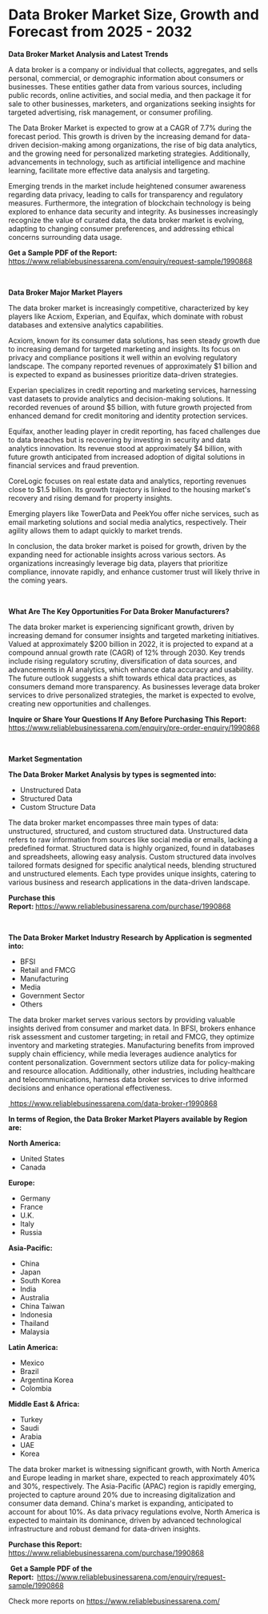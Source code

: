 <p><h1>Data Broker Market Size, Growth and Forecast from 2025 - 2032</h1></p><p><strong>Data Broker Market Analysis and Latest Trends</strong></p>
<p><p>A data broker is a company or individual that collects, aggregates, and sells personal, commercial, or demographic information about consumers or businesses. These entities gather data from various sources, including public records, online activities, and social media, and then package it for sale to other businesses, marketers, and organizations seeking insights for targeted advertising, risk management, or consumer profiling.</p><p>The Data Broker Market is expected to grow at a CAGR of 7.7% during the forecast period. This growth is driven by the increasing demand for data-driven decision-making among organizations, the rise of big data analytics, and the growing need for personalized marketing strategies. Additionally, advancements in technology, such as artificial intelligence and machine learning, facilitate more effective data analysis and targeting.</p><p>Emerging trends in the market include heightened consumer awareness regarding data privacy, leading to calls for transparency and regulatory measures. Furthermore, the integration of blockchain technology is being explored to enhance data security and integrity. As businesses increasingly recognize the value of curated data, the data broker market is evolving, adapting to changing consumer preferences, and addressing ethical concerns surrounding data usage.</p></p>
<p><strong>Get a Sample PDF of the Report:&nbsp;</strong> <a href="https://www.reliablebusinessarena.com/enquiry/request-sample/1990868?utm_campaign=3121&utm_medium=2&utm_source=Github&utm_content=ia&utm_term=09032025&utm_id=data-broker">https://www.reliablebusinessarena.com/enquiry/request-sample/1990868</a></p>
<p>&nbsp;</p>
<p><strong>Data Broker Major Market Players</strong></p>
<p><p>The data broker market is increasingly competitive, characterized by key players like Acxiom, Experian, and Equifax, which dominate with robust databases and extensive analytics capabilities. </p><p>Acxiom, known for its consumer data solutions, has seen steady growth due to increasing demand for targeted marketing and insights. Its focus on privacy and compliance positions it well within an evolving regulatory landscape. The company reported revenues of approximately $1 billion and is expected to expand as businesses prioritize data-driven strategies.</p><p>Experian specializes in credit reporting and marketing services, harnessing vast datasets to provide analytics and decision-making solutions. It recorded revenues of around $5 billion, with future growth projected from enhanced demand for credit monitoring and identity protection services.</p><p>Equifax, another leading player in credit reporting, has faced challenges due to data breaches but is recovering by investing in security and data analytics innovation. Its revenue stood at approximately $4 billion, with future growth anticipated from increased adoption of digital solutions in financial services and fraud prevention.</p><p>CoreLogic focuses on real estate data and analytics, reporting revenues close to $1.5 billion. Its growth trajectory is linked to the housing market's recovery and rising demand for property insights.</p><p>Emerging players like TowerData and PeekYou offer niche services, such as email marketing solutions and social media analytics, respectively. Their agility allows them to adapt quickly to market trends.</p><p>In conclusion, the data broker market is poised for growth, driven by the expanding need for actionable insights across various sectors. As organizations increasingly leverage big data, players that prioritize compliance, innovate rapidly, and enhance customer trust will likely thrive in the coming years.</p></p>
<p>&nbsp;</p>
<p><strong>What Are The Key Opportunities For Data Broker Manufacturers?</strong></p>
<p><p>The data broker market is experiencing significant growth, driven by increasing demand for consumer insights and targeted marketing initiatives. Valued at approximately $200 billion in 2022, it is projected to expand at a compound annual growth rate (CAGR) of 12% through 2030. Key trends include rising regulatory scrutiny, diversification of data sources, and advancements in AI analytics, which enhance data accuracy and usability. The future outlook suggests a shift towards ethical data practices, as consumers demand more transparency. As businesses leverage data broker services to drive personalized strategies, the market is expected to evolve, creating new opportunities and challenges.</p></p>
<p><strong>Inquire or Share Your Questions If Any Before Purchasing This Report:</strong> <a href="https://www.reliablebusinessarena.com/enquiry/pre-order-enquiry/1990868?utm_campaign=3121&utm_medium=2&utm_source=Github&utm_content=ia&utm_term=09032025&utm_id=data-broker">https://www.reliablebusinessarena.com/enquiry/pre-order-enquiry/1990868</a></p>
<p>&nbsp;</p>
<p><strong>Market Segmentation</strong></p>
<p><strong>The Data Broker Market Analysis by types is segmented into:</strong></p>
<p><ul><li>Unstructured Data</li><li>Structured Data</li><li>Custom Structure Data</li></ul></p>
<p><p>The data broker market encompasses three main types of data: unstructured, structured, and custom structured data. Unstructured data refers to raw information from sources like social media or emails, lacking a predefined format. Structured data is highly organized, found in databases and spreadsheets, allowing easy analysis. Custom structured data involves tailored formats designed for specific analytical needs, blending structured and unstructured elements. Each type provides unique insights, catering to various business and research applications in the data-driven landscape.</p></p>
<p><strong>Purchase this Report:&nbsp;</strong><a href="https://www.reliablebusinessarena.com/purchase/1990868?utm_campaign=3121&utm_medium=2&utm_source=Github&utm_content=ia&utm_term=09032025&utm_id=data-broker">https://www.reliablebusinessarena.com/purchase/1990868</a></p>
<p>&nbsp;</p>
<p><strong>The Data Broker Market Industry Research by Application is segmented into:</strong></p>
<p><ul><li>BFSI</li><li>Retail and FMCG</li><li>Manufacturing</li><li>Media</li><li>Government Sector</li><li>Others</li></ul></p>
<p><p>The data broker market serves various sectors by providing valuable insights derived from consumer and market data. In BFSI, brokers enhance risk assessment and customer targeting; in retail and FMCG, they optimize inventory and marketing strategies. Manufacturing benefits from improved supply chain efficiency, while media leverages audience analytics for content personalization. Government sectors utilize data for policy-making and resource allocation. Additionally, other industries, including healthcare and telecommunications, harness data broker services to drive informed decisions and enhance operational effectiveness.</p></p>
<p><a href="https://www.reliablebusinessarena.com/data-broker-r1990868?utm_campaign=3121&utm_medium=2&utm_source=Github&utm_content=ia&utm_term=09032025&utm_id=data-broker">&nbsp;https://www.reliablebusinessarena.com/data-broker-r1990868</a></p>
<p><strong>In terms of Region, the Data Broker Market Players available by Region are:</strong></p>
<p>
    <p> <strong> North America: </strong>
        <ul>
            <li>United States</li>
            <li>Canada</li>
        </ul>
        </p> 
    <p> <strong> Europe: </strong>
        <ul>
            <li>Germany</li>
            <li>France</li>
            <li>U.K.</li>
            <li>Italy</li>
            <li>Russia</li>
        </ul>
        </p> 
    <p> <strong> Asia-Pacific: </strong>
        <ul>
            <li>China</li>
            <li>Japan</li>
            <li>South Korea</li>
            <li>India</li>
            <li>Australia</li>
            <li>China Taiwan</li>
            <li>Indonesia</li>
            <li>Thailand</li>
            <li>Malaysia</li>
        </ul>
        </p> 
    <p> <strong> Latin America: </strong>
        <ul>
            <li>Mexico</li>
            <li>Brazil</li>
            <li>Argentina Korea</li>
            <li>Colombia</li>
        </ul>
        </p> 
    <p> <strong> Middle East & Africa: </strong>
        <ul>
            <li>Turkey</li>
            <li>Saudi</li>
            <li>Arabia</li>
            <li>UAE</li>
            <li>Korea</li>
        </ul>
    </p>
    </p>
<p><p>The data broker market is witnessing significant growth, with North America and Europe leading in market share, expected to reach approximately 40% and 30%, respectively. The Asia-Pacific (APAC) region is rapidly emerging, projected to capture around 20% due to increasing digitalization and consumer data demand. China's market is expanding, anticipated to account for about 10%. As data privacy regulations evolve, North America is expected to maintain its dominance, driven by advanced technological infrastructure and robust demand for data-driven insights.</p></p>
<p><strong>Purchase this Report: </strong><a href="https://www.reliablebusinessarena.com/purchase/1990868?utm_campaign=3121&utm_medium=2&utm_source=Github&utm_content=ia&utm_term=09032025&utm_id=data-broker">https://www.reliablebusinessarena.com/purchase/1990868</a></p>
<p>&nbsp;<strong>Get a Sample PDF of the Report:&nbsp;&nbsp;</strong><a href="https://www.reliablebusinessarena.com/enquiry/request-sample/1990868?utm_campaign=3121&utm_medium=2&utm_source=Github&utm_content=ia&utm_term=09032025&utm_id=data-broker">https://www.reliablebusinessarena.com/enquiry/request-sample/1990868</a></p>
<p><strong></strong></p>
<p>Check more reports on <a href="https://www.reliablebusinessarena.com/?utm_campaign=3121&utm_medium=2&utm_source=Github&utm_content=ia&utm_term=09032025&utm_id=data-broker">https://www.reliablebusinessarena.com/</a></p>